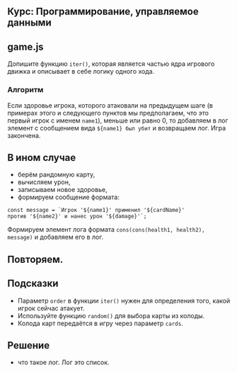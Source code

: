 ## Курс: Программирование, управляемое данными

## game.js

Допишите функцию `iter()`, которая является частью ядра игрового движка и описывает в себе логику одного хода.

### Алгоритм

Если здоровье игрока, которого атаковали на предыдущем шаге (в примерах этого и следующего пунктов мы предполагаем, что это первый игрок с именем `name1`), меньше или равно 0, то добавляем в лог элемент с сообщением вида `${name1} был убит` и возвращаем лог. Игра закончена.

## **В ином случае**

- берём рандомную карту,
- вычисляем урон,
- записываем новое здоровье,
- формируем сообщение формата:

```
const message = `Игрок '${name1}' применил '${cardName}'
против '${name2}' и нанес урон '${damage}'`;
```

Формируем элемент лога формата
`cons(cons(health1, health2), message)`
и добавляем его в лог.

## Повторяем.

## Подсказки

- Параметр `order` в функции `iter()` нужен для определения того, какой игрок сейчас атакует.
- Используйте функцию `random()` для выбора карты из колоды.
- Колода карт передаётся в игру через параметр `cards`.

## Решение

- что такое лог. Лог это список.
